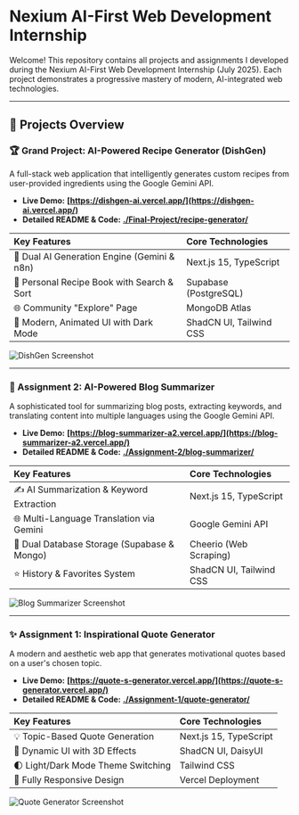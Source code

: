 # Nexium AI-First Web Development Internship

Welcome! This repository contains all projects and assignments I developed during the Nexium AI-First Web Development Internship (July 2025). Each project demonstrates a progressive mastery of modern, AI-integrated web technologies.

---

## 📂 Projects Overview

### 🏆 Grand Project: AI-Powered Recipe Generator (DishGen)

A full-stack web application that intelligently generates custom recipes from user-provided ingredients using the Google Gemini API.

* **Live Demo:** **[https://dishgen-ai.vercel.app/](https://dishgen-ai.vercel.app/)**
* **Detailed README & Code:** **[./Final-Project/recipe-generator/](./Final-Project/recipe-generator/)**

| Key Features | Core Technologies |
| :--- | :--- |
| 🍳 Dual AI Generation Engine (Gemini & n8n) | Next.js 15, TypeScript |
| 💾 Personal Recipe Book with Search & Sort | Supabase (PostgreSQL) |
| 🌐 Community "Explore" Page | MongoDB Atlas |
| 🎨 Modern, Animated UI with Dark Mode | ShadCN UI, Tailwind CSS |

![DishGen Screenshot](https://i.imgur.com/L8a1D5y.png)

---

### 📄 Assignment 2: AI-Powered Blog Summarizer

A sophisticated tool for summarizing blog posts, extracting keywords, and translating content into multiple languages using the Google Gemini API.

* **Live Demo:** **[https://blog-summarizer-a2.vercel.app/](https://blog-summarizer-a2.vercel.app/)**
* **Detailed README & Code:** **[./Assignment-2/blog-summarizer/](./Assignment-2/blog-summarizer/)**

| Key Features | Core Technologies |
| :--- | :--- |
| ✍️ AI Summarization & Keyword Extraction | Next.js 15, TypeScript |
| 🌐 Multi-Language Translation via Gemini | Google Gemini API |
| 💾 Dual Database Storage (Supabase & Mongo) | Cheerio (Web Scraping) |
| ⭐ History & Favorites System | ShadCN UI, Tailwind CSS |

![Blog Summarizer Screenshot](https://i.imgur.com/f2cd48f9-ca49-46fd-ac8e-a03e12f34577.png)

---

### ✨ Assignment 1: Inspirational Quote Generator

A modern and aesthetic web app that generates motivational quotes based on a user's chosen topic.

* **Live Demo:** **[https://quote-s-generator.vercel.app/](https://quote-s-generator.vercel.app/)**
* **Detailed README & Code:** **[./Assignment-1/quote-generator/](./Assignment-1/quote-generator/)**

| Key Features | Core Technologies |
| :--- | :--- |
| 💡 Topic-Based Quote Generation | Next.js 15, TypeScript |
| 🎨 Dynamic UI with 3D Effects | ShadCN UI, DaisyUI |
| 🌓 Light/Dark Mode Theme Switching | Tailwind CSS |
| 📱 Fully Responsive Design | Vercel Deployment |

![Quote Generator Screenshot](https://i.imgur.com/7f6b4379-b0de-434a-a6b5-97fa2b9d13c1.png)